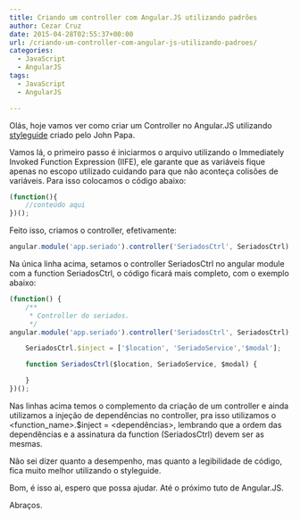 ```yaml
---
title: Criando um controller com Angular.JS utilizando padrões
author: Cezar Cruz
date: 2015-04-28T02:55:37+00:00
url: /criando-um-controller-com-angular-js-utilizando-padroes/
categories:
  - JavaScript
  - AngularJS
tags:
  - JavaScript
  - AngularJS

---
```

Ol<span class="st">ás</span>, hoje vamos ver como criar um Controller no Angular.JS utilizando [styleguide][1] criado pelo John Papa.

<!--more-->

Vamos l<span class="st">á</span>, o primeiro passo é iniciarmos o arquivo utilizando o Immediately Invoked Function Expression (IIFE), ele garante que as variáveis fique apenas no escopo utilizado cuidando para que não aconteça colisões de variáveis. Para isso colocamos o código abaixo:

```js
(function(){
    //conteúdo aqui
})();
```

Feito isso, criamos o controller, efetivamente:

```js
angular.module('app.seriado').controller('SeriadosCtrl', SeriadosCtrl);
```

Na única linha acima, setamos o controller SeriadosCtrl no angular module com a function SeriadosCtrl, o código ficar<span class="st">á</span> mais completo, com o exemplo abaixo:

```js
(function() {
	/**
	 * Controller do seriados.
	 */
angular.module('app.seriado').controller('SeriadosCtrl', SeriadosCtrl);

	SeriadosCtrl.$inject = ['$location', 'SeriadoService','$modal'];

	function SeriadosCtrl($location, SeriadoService, $modal) {

	}
})();
```

Nas linhas acima temos o complemento da criação de um controller e ainda utilizamos a injeção de dependências no controller, pra isso utilizamos o <function_name>.$inject = <dependências>, lembrando que a ordem das dependências e a assinatura da function (SeriadosCtrl) devem ser as mesmas.

Não sei dizer quanto a desempenho, mas quanto a legibilidade de código, fica muito melhor utilizando o styleguide.

Bom, é isso ai, espero que possa ajudar. Até o próximo tuto de Angular.JS.

Abraços.

 [1]: https://github.com/johnpapa/angular-styleguide